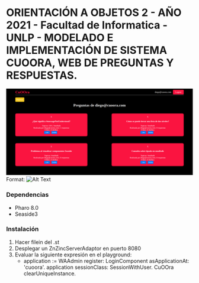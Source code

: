 # ORIENTACIÓN A OBJETOS 2 - AÑO 2021 - Facultad de Informatica - UNLP - MODELADO E IMPLEMENTACIÓN DE SISTEMA CUOORA, WEB DE PREGUNTAS Y RESPUESTAS.

![GitHub Logo](/images/app-design.png)
Format: ![Alt Text](url)

### Dependencias
* Pharo 8.0
* Seaside3

### Instalación
1. Hacer filein del .st
2. Desplegar un ZnZincServerAdaptor en puerto 8080
3. Evaluar la siguiente expresión en el playground:
    * application := WAAdmin register: LoginComponent asApplicationAt: 'cuoora'.
application sessionClass: SessionWithUser.
CuOOra clearUniqueInstance.
